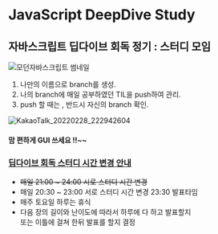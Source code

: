 # JavaScript DeepDive Study
## 자바스크립트 딥다이브 회독 정기 : 스터디 모임 <br />

![모던자바스크립트 썸네일](https://user-images.githubusercontent.com/34502254/155651222-6216069f-fe73-40f4-96f4-b7288e6ba7c5.png)<br />

1. 나만의 이름으로 branch를 생성.<br />
2. 나의 branch에 매일 공부하였던 TIL을 push하여 관리.<br />
3. push 할 때는 , 반드시 자신의 branch 확인. <br />

![KakaoTalk_20220228_222942604](https://user-images.githubusercontent.com/34502254/155991499-e41f136b-f080-4ed7-811c-a8b9025e1403.png)

#### 맘 편하게 GUI 쓰세요 !!~~

### <u>딥다이브 회독 스터디 시간 변경 안내</u>
- ~~매일 21:00 ~ 24:00 시로 스터디 시간 변경~~
- 매일 20:30 ~ 23:00 서로 스터디 시간 변경 23:30 발표타임
- 매주 토요일 하루는 휴식
- 다음 장의 길이와 난이도에 따라서 하루에 다 하고 발표할지<br />
  또는 이틀에 걸쳐 한뒤 발표를 할지 결정

